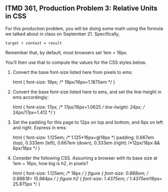 ## ITMD 361, Production Problem 3: Relative Units in CSS

For this production problem, you will be doing some math using the formula we talked about in class
on September 21. Specifically,

    target ÷ context = result

Remember that, by default, most browsers set 1em = 16px.

You’ll then use that to compute the values for the CSS styles below.

1. Convert the base font-size listed here from pixels to ems:

      html {
        font-size: 19px; /* 19px/16px=1.1875em */
      }

2.  Convert the base font-size listed here to ems, and set the line-height in ems accordingly:

      html {
        font-size: 17px; /* 17px/16px=1.0625 */
        line-height: 24px; /* 24px/17px=1.412 */
      }

3. Set the padding for this page to 12px on top and bottom, and 6px on left and right. Express in
ems:

      html {
        font-size: 1.125em; /* 1.125*16px=@18px */
        padding: 0.667em (top), 0.333em (left), 0.667em (down), 0.333em (right) /*12px/18px && 6px/18px */
      }

4. Consider the following CSS. Assuming a browser with its base size at 1em = 16px, how big is h2,
in pixels?

      html {
        font-size: 1.125em; /* 18px */
      }
      figure {
        font-size: 0.888em; /* 0.888*18=  15.984px */
      }
      figure h2 {
        font-size: 1.4375em; /* 1.4375em*18px=   25.875px */
      }
